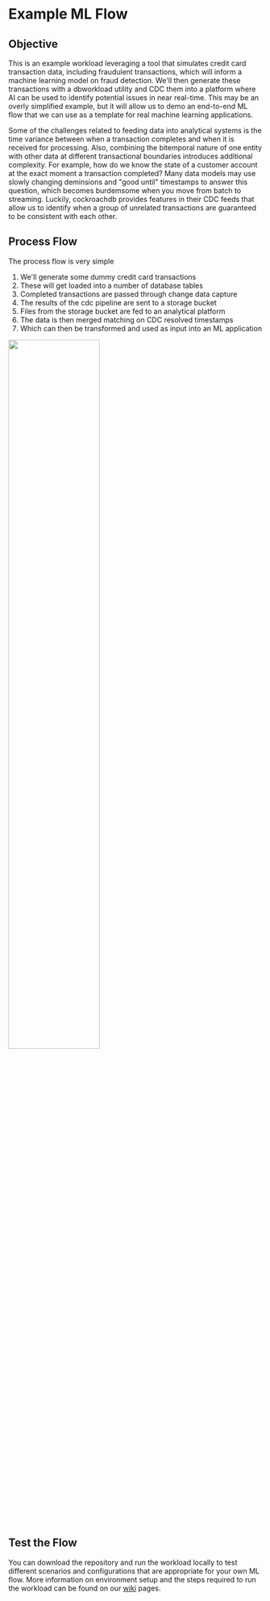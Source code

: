 # Example ML Flow

## Objective
This is an example workload leveraging a tool that simulates credit card transaction data, including fraudulent transactions, which will inform a machine learning model on fraud detection. We'll then generate these transactions with a dbworkload utility and CDC them into a platform where AI can be used to identify potential issues in near real-time. This may be an overly simplified example, but it will allow us to demo an end-to-end ML flow that we can use as a template for real machine learning applications.

Some of the challenges related to feeding data into analytical systems is the time variance between when a transaction completes and when it is received for processing.  Also, combining the bitemporal nature of one entity with other data at different transactional boundaries introduces additional complexity.  For example, how do we know the state of a customer account at the exact moment a transaction completed?  Many data models may use slowly changing deminsions and "good until" timestamps to answer this question, which becomes burdemsome when you move from batch to streaming.  Luckily, cockroachdb provides features in their CDC feeds that allow us to identify when a group of unrelated transactions are guaranteed to be consistent with each other.

## Process Flow
The process flow is very simple
1) We'll generate some dummy credit card transactions
2) These will get loaded into a number of database tables
3) Completed transactions are passed through change data capture
4) The results of the cdc pipeline are sent to a storage bucket
5) Files from the storage bucket are fed to an analytical platform
6) The data is then merged matching on CDC resolved timestamps
7) Which can then be transformed and used as input into an ML application

<img src="https://github.com/user-attachments/assets/fae079c7-6bda-4739-88cd-a7e5651cf0b4" width="60%"/>

## Test the Flow
You can download the repository and run the workload locally to test different scenarios and configurations that are appropriate for your own ML flow.  More information on environment setup and the steps required to run the workload can be found on our [wiki](https://github.com/roachlong/example-ml-flow/wiki) pages.
